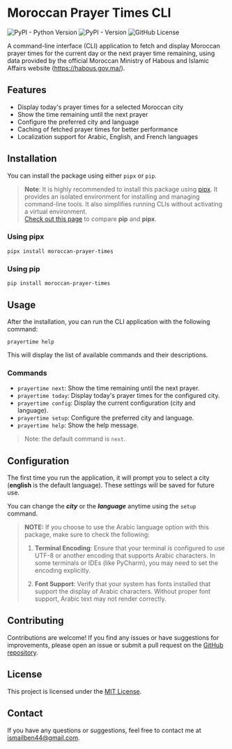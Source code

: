 # Moroccan Prayer Times CLI

<!-- [![Project Status: Active – The project has reached a stable, usable state and is being actively developed.](https://www.repostatus.org/badges/latest/active.svg)](https://www.repostatus.org/#active) -->
![PyPI - Python Version](https://img.shields.io/pypi/pyversions/moroccan-prayer-times?style=for-the-badge)
![PyPI - Version](https://img.shields.io/pypi/v/moroccan-prayer-times?style=for-the-badge)
![GitHub License](https://img.shields.io/github/license/ismailbenhallam/prayer-times-cli?style=for-the-badge)

<!-- ![GitHub Issues or Pull Requests](https://img.shields.io/github/issues/ismailbenhallam/prayer-times-cli)
![GitHub Repo stars](https://img.shields.io/github/stars/ismailbenhallam/prayer-times-cli?)-->

A command-line interface (CLI) application to fetch and display Moroccan prayer times for the current day or the next
prayer time remaining, using data provided by the official Moroccan Ministry of Habous and Islamic Affairs
website (https://habous.gov.ma/).

## Features

- Display today's prayer times for a selected Moroccan city
- Show the time remaining until the next prayer
- Configure the preferred city and language
- Caching of fetched prayer times for better performance
- Localization support for Arabic, English, and French languages

## Installation

You can install the package using either `pipx` or `pip`.

> **Note**: It is highly recommended to install this package using [pipx](https://pipx.pypa.io/stable/). It provides
> an isolated environment for installing and managing command-line tools. It also simplifies running CLIs without
> activating a virtual environment.  
> [Check out this page](https://pipx.pypa.io/stable/comparisons/) to compare **pip** and **pipx**.

### Using pipx

```shell
pipx install moroccan-prayer-times
```

### Using pip

```shell
pip install moroccan-prayer-times
```

## Usage

After the installation, you can run the CLI application with the following command:

```shell
prayertime help
```

This will display the list of available commands and their descriptions.

### Commands

- `prayertime next`: Show the time remaining until the next prayer.
- `prayertime today`: Display today's prayer times for the configured city.
- `prayertime config`: Display the current configuration (city and language).
- `prayertime setup`: Configure the preferred city and language.
- `prayertime help`: Show the help message.

> Note: the default command is `next`.

## Configuration

The first time you run the application, it will prompt you to select a city (**english** is the default language). These
settings will be saved for future use.

You can change the _**city**_ or the **_language_** anytime using the `setup` command.

> **NOTE:** If you choose to use the Arabic language option with this package, make sure to check the following:
>
> 1. **Terminal Encoding**: Ensure that your terminal is configured to use UTF-8 or another encoding that supports
     Arabic characters. In some terminals or IDEs (like PyCharm), you may need to set the encoding explicitly.
>
> 2. **Font Support**: Verify that your system has fonts installed that support the display of Arabic characters.
     Without proper font support, Arabic text may not render correctly.

## Contributing

Contributions are welcome! If you find any issues or have suggestions for improvements, please open an issue or submit a
pull request on the [GitHub repository](https://github.com/ismailbenhallam/prayer-times-cli/).

## License

This project is licensed under
the [MIT License](https://github.com/ismailbenhallam/prayer-times-cli/?tab=MIT-1-ov-file).

## Contact

If you have any questions or suggestions, feel free to contact me
at [ismailben44@gmail.com](mailto:ismailben44@gmail.com).